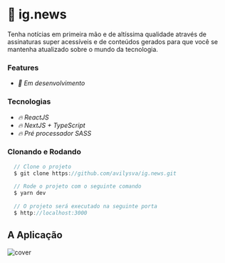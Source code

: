 # :newspaper: ig.news

Tenha notícias em primeira mão e de altíssima qualidade através de assinaturas super acessíveis e de conteúdos gerados para que você se mantenha atualizado sobre o mundo da tecnologia.

### Features

- *:pencil: Em desenvolvimento*

### Tecnologias

- *:fire: ReactJS*
- *:fire: NextJS + TypeScript*
- *:fire: Pré processador SASS*

### Clonando e Rodando
```javascript
  // Clone o projeto
  $ git clone https://github.com/avilysva/ig.news.git
  
  // Rode o projeto com o seguinte comando
  $ yarn dev
  
  // O projeto será executado na seguinte porta
  $ http://localhost:3000
```

## A Aplicação

![cover](https://github.com/avilysva/avilysva/blob/master/projects-images/ig.news/cover.png)

